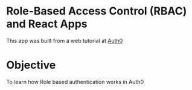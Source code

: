 # Role-Based Access Control (RBAC) and React Apps

This app was built from a web tutorial at [Auth0](https://auth0.com/blog/role-based-access-control-rbac-and-react-apps/)

# Objective

To learn how Role based authentication works in Auth0
